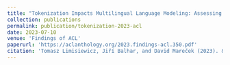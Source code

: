 ```yaml
---
title: "Tokenization Impacts Multilingual Language Modeling: Assessing Vocabulary Allocation and Overlap Across Languages"
collection: publications
permalink: publication/tokenization-2023-acl
date: 2023-07-10
venue: 'Findings of ACL'
paperurl: 'https://aclanthology.org/2023.findings-acl.350.pdf'
citation: 'Tomasz Limisiewicz, Jiří Balhar, and David Mareček (2023). &quot;Tokenization Impacts Multilingual Language Modeling: Assessing Vocabulary Allocation and Overlap Across Languages&quot;<i>ACL Findings 2023</i>.' 
---
```

